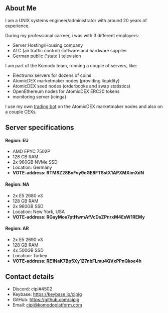 ## About Me

I am a UNIX systems engineer/administrator with around 20 years of experience.

During my professional carreer, i was with 3 different employers:

* Server Hosting/Housing company
* ATC (air traffic control) software and hardware supplier
* German public ('state') television

I am part of the Komodo team, running a couple of servers, like:

* Electrumx servers for dozens of coins
* AtomicDEX marketmaker nodes (providing liquidity)
* AtomicDEX seed nodes (orderbooks and swap statistics)
* OpenEthereum nodes for AtomicDEX ERC20 tokens
* monitoring server (icinga)

I use my own [trading bot](https://github.com/cipig/mmtools) on the AtomicDEX marketmaker nodes and also on a couple CEXs.


## Server specifications

#### Region: EU
- AMD EPYC 7502P
- 128 GB RAM
- 2x 960GB NVMe SSD
- Location: Germany
- <strong>VOTE-address: RTMSZ28BvFvy9eGE8FTSstX1APXMXimXdN</strong>

#### Region: NA
- 2x E5 2680 v3
- 128 GB RAM
- 2x 960GB SSD
- Location: New York, USA
- <strong>VOTE-address: RGayMoe7ptHwmAfVcDsZPnrxM4EsW1REMy</strong>

#### Region: AR
- 2x E5 2690 v3
- 128 GB RAM
- 4x 500GB SSD
- Location: Turkey
- <strong>VOTE-address: RE1NaK7Bp5Xy127nbFLmu4QVxPPnQkoe4h</strong>


## Contact details

- Discord: cipi#4502
- Keybase: https://keybase.io/cipig
- GitHub: https://github.com/cipig
- Email: cipi@komodoplatform.com


